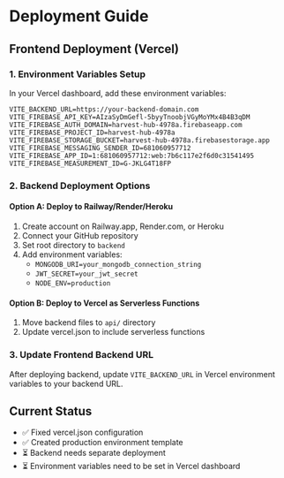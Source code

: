 # Deployment Guide

## Frontend Deployment (Vercel)

### 1. Environment Variables Setup
In your Vercel dashboard, add these environment variables:

```
VITE_BACKEND_URL=https://your-backend-domain.com
VITE_FIREBASE_API_KEY=AIzaSyDmGefl-5byyTnoobjVGyMoYMx4B4B3qDM
VITE_FIREBASE_AUTH_DOMAIN=harvest-hub-4978a.firebaseapp.com
VITE_FIREBASE_PROJECT_ID=harvest-hub-4978a
VITE_FIREBASE_STORAGE_BUCKET=harvest-hub-4978a.firebasestorage.app
VITE_FIREBASE_MESSAGING_SENDER_ID=681060957712
VITE_FIREBASE_APP_ID=1:681060957712:web:7b6c117e2f6d0c31541495
VITE_FIREBASE_MEASUREMENT_ID=G-JKLG4T18FP
```

### 2. Backend Deployment Options

#### Option A: Deploy to Railway/Render/Heroku
1. Create account on Railway.app, Render.com, or Heroku
2. Connect your GitHub repository
3. Set root directory to `backend`
4. Add environment variables:
   - `MONGODB_URI=your_mongodb_connection_string`
   - `JWT_SECRET=your_jwt_secret`
   - `NODE_ENV=production`

#### Option B: Deploy to Vercel as Serverless Functions
1. Move backend files to `api/` directory
2. Update vercel.json to include serverless functions

### 3. Update Frontend Backend URL
After deploying backend, update `VITE_BACKEND_URL` in Vercel environment variables to your backend URL.

## Current Status
- ✅ Fixed vercel.json configuration
- ✅ Created production environment template
- ⏳ Backend needs separate deployment
- ⏳ Environment variables need to be set in Vercel dashboard
